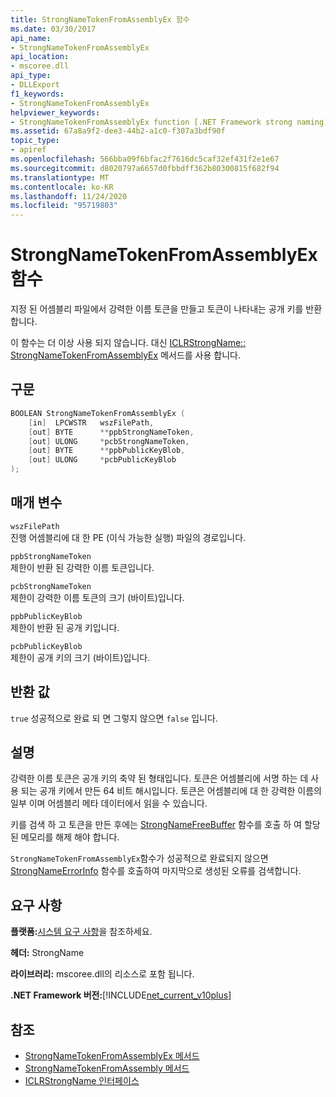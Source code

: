 ```yaml
---
title: StrongNameTokenFromAssemblyEx 함수
ms.date: 03/30/2017
api_name:
- StrongNameTokenFromAssemblyEx
api_location:
- mscoree.dll
api_type:
- DLLExport
f1_keywords:
- StrongNameTokenFromAssemblyEx
helpviewer_keywords:
- StrongNameTokenFromAssemblyEx function [.NET Framework strong naming]
ms.assetid: 67a8a9f2-dee3-44b2-a1c0-f307a3bdf90f
topic_type:
- apiref
ms.openlocfilehash: 566bba09f6bfac2f7616dc5caf32ef431f2e1e67
ms.sourcegitcommit: d8020797a6657d0fbbdff362b80300815f682f94
ms.translationtype: MT
ms.contentlocale: ko-KR
ms.lasthandoff: 11/24/2020
ms.locfileid: "95719803"
---
```

# <a name="strongnametokenfromassemblyex-function"></a>StrongNameTokenFromAssemblyEx 함수

지정 된 어셈블리 파일에서 강력한 이름 토큰을 만들고 토큰이 나타내는 공개 키를 반환 합니다.  
  
 이 함수는 더 이상 사용 되지 않습니다. 대신 [ICLRStrongName:: StrongNameTokenFromAssemblyEx](../hosting/iclrstrongname-strongnametokenfromassemblyex-method.md) 메서드를 사용 합니다.  
  
## <a name="syntax"></a>구문  
  
```cpp  
BOOLEAN StrongNameTokenFromAssemblyEx (  
    [in]  LPCWSTR   wszFilePath,  
    [out] BYTE      **ppbStrongNameToken,  
    [out] ULONG     *pcbStrongNameToken,  
    [out] BYTE      **ppbPublicKeyBlob,  
    [out] ULONG     *pcbPublicKeyBlob  
);  
```  
  
## <a name="parameters"></a>매개 변수  

 `wszFilePath`  
 진행 어셈블리에 대 한 PE (이식 가능한 실행) 파일의 경로입니다.  
  
 `ppbStrongNameToken`  
 제한이 반환 된 강력한 이름 토큰입니다.  
  
 `pcbStrongNameToken`  
 제한이 강력한 이름 토큰의 크기 (바이트)입니다.  
  
 `ppbPublicKeyBlob`  
 제한이 반환 된 공개 키입니다.  
  
 `pcbPublicKeyBlob`  
 제한이 공개 키의 크기 (바이트)입니다.  
  
## <a name="return-value"></a>반환 값  

 `true` 성공적으로 완료 되 면 그렇지 않으면 `false` 입니다.  
  
## <a name="remarks"></a>설명  

 강력한 이름 토큰은 공개 키의 축약 된 형태입니다. 토큰은 어셈블리에 서명 하는 데 사용 되는 공개 키에서 만든 64 비트 해시입니다. 토큰은 어셈블리에 대 한 강력한 이름의 일부 이며 어셈블리 메타 데이터에서 읽을 수 있습니다.  
  
 키를 검색 하 고 토큰을 만든 후에는 [StrongNameFreeBuffer](strongnamefreebuffer-function.md) 함수를 호출 하 여 할당 된 메모리를 해제 해야 합니다.  
  
 `StrongNameTokenFromAssemblyEx`함수가 성공적으로 완료되지 않으면 [StrongNameErrorInfo](strongnameerrorinfo-function.md) 함수를 호출하여 마지막으로 생성된 오류를 검색합니다.  
  
## <a name="requirements"></a>요구 사항  

 **플랫폼:**[시스템 요구 사항](../../get-started/system-requirements.md)을 참조하세요.  
  
 **헤더:** StrongName  
  
 **라이브러리:** mscoree.dll의 리소스로 포함 됩니다.  
  
 **.NET Framework 버전:**[!INCLUDE[net_current_v10plus](../../../../includes/net-current-v10plus-md.md)]  
  
## <a name="see-also"></a>참조

- [StrongNameTokenFromAssemblyEx 메서드](../hosting/iclrstrongname-strongnametokenfromassemblyex-method.md)
- [StrongNameTokenFromAssembly 메서드](../hosting/iclrstrongname-strongnametokenfromassembly-method.md)
- [ICLRStrongName 인터페이스](../hosting/iclrstrongname-interface.md)

